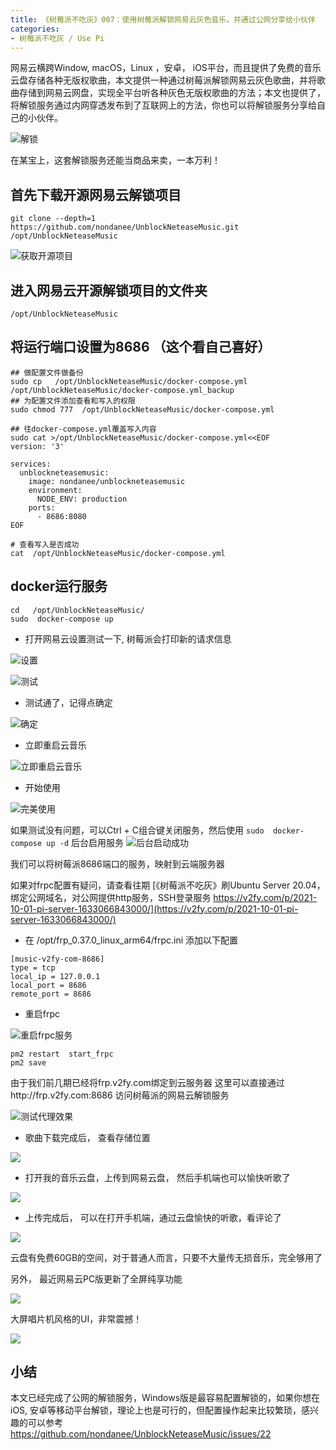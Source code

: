 ```yaml
---
title: 《树莓派不吃灰》007：使用树莓派解锁网易云灰色音乐，并通过公网分享给小伙伴
categories:
- 树莓派不吃灰 / Use Pi
---
```




网易云横跨Window, macOS，Linux ，安卓， iOS平台，而且提供了免费的音乐云盘存储各种无版权歌曲，本文提供一种通过树莓派解锁网易云灰色歌曲，并将歌曲存储到网易云网盘，实现全平台听各种灰色无版权歌曲的方法；本文也提供了，将解锁服务通过内网穿透发布到了互联网上的方法，你也可以将解锁服务分享给自己的小伙伴。

![解锁](https://cdn.fangyuanxiaozhan.com/assets/1636206310400x7EiHK37.png)

在某宝上，这套解锁服务还能当商品来卖，一本万利！

## 首先下载开源网易云解锁项目

```
git clone --depth=1 https://github.com/nondanee/UnblockNeteaseMusic.git /opt/UnblockNeteaseMusic
```

![获取开源项目](https://cdn.fangyuanxiaozhan.com/assets/1636206315068yhNTdAx2.png)


## 进入网易云开源解锁项目的文件夹

```
/opt/UnblockNeteaseMusic
```

##  将运行端口设置为8686 （这个看自己喜好）

```
## 做配置文件做备份
sudo cp   /opt/UnblockNeteaseMusic/docker-compose.yml /opt/UnblockNeteaseMusic/docker-compose.yml_backup
## 为配置文件添加查看和写入的权限
sudo chmod 777  /opt/UnblockNeteaseMusic/docker-compose.yml

## 往docker-compose.yml覆盖写入内容
sudo cat >/opt/UnblockNeteaseMusic/docker-compose.yml<<EOF
version: '3'

services:
  unblockneteasemusic:
    image: nondanee/unblockneteasemusic
    environment:
      NODE_ENV: production
    ports:
      - 8686:8080
EOF

# 查看写入是否成功
cat  /opt/UnblockNeteaseMusic/docker-compose.yml

```


## docker运行服务

```
cd   /opt/UnblockNeteaseMusic/
sudo  docker-compose up
```

- 打开网易云设置测试一下, 树莓派会打印新的请求信息

![设置](https://cdn.fangyuanxiaozhan.com/assets/1636206321356ckccrTsy.png)


![测试](https://cdn.fangyuanxiaozhan.com/assets/1636206325619AWweYa15.png)

- 测试通了，记得点确定



![确定](https://cdn.fangyuanxiaozhan.com/assets/1636206329395ABzXGMeJ.png)

- 立即重启云音乐

![立即重启云音乐](https://cdn.fangyuanxiaozhan.com/assets/1636206333737sGd0022H.png)

- 开始使用

![完美使用](https://cdn.fangyuanxiaozhan.com/assets/1636206338023dc1S5JGS.png)

如果测试没有问题，可以Ctrl + C组合键关闭服务，然后使用 `sudo  docker-compose up -d` 后台启用服务
![后台启动成功](https://cdn.fangyuanxiaozhan.com/assets/1636206342844QrTkAc8M.png)


我们可以将树莓派8686端口的服务，映射到云端服务器

如果对frpc配置有疑问，请查看往期  [《树莓派不吃灰》刷Ubuntu Server 20.04，绑定公网域名，对公网提供http服务，SSH登录服务 https://v2fy.com/p/2021-10-01-pi-server-1633066843000/](https://v2fy.com/p/2021-10-01-pi-server-1633066843000/)

- 在  /opt/frp_0.37.0_linux_arm64/frpc.ini 添加以下配置


```
[music-v2fy-com-8686]
type = tcp
local_ip = 127.0.0.1
local_port = 8686
remote_port = 8686
```

- 重启frpc


![重启frpc服务](https://cdn.fangyuanxiaozhan.com/assets/1636206350976k0xPw5zj.png)


```
pm2 restart  start_frpc
pm2 save
```

由于我们前几期已经将frp.v2fy.com绑定到云服务器
这里可以直接通过http://frp.v2fy.com:8686 访问树莓派的网易云解锁服务


![测试代理效果](https://cdn.fangyuanxiaozhan.com/assets/1636206355900nifJRjnE.png)

- 歌曲下载完成后， 查看存储位置

![](https://cdn.fangyuanxiaozhan.com/assets/1625902282156icBfYZPj.png)

- 打开我的音乐云盘，上传到网易云盘， 然后手机端也可以愉快听歌了

![](https://cdn.fangyuanxiaozhan.com/assets/1625902292393zwHenCAY.png)


- 上传完成后， 可以在打开手机端，通过云盘愉快的听歌，看评论了


![](https://cdn.fangyuanxiaozhan.com/assets/1625902322772MZR8nfSi.gif)


云盘有免费60GB的空间，对于普通人而言，只要不大量传无损音乐，完全够用了

另外， 最近网易云PC版更新了全屏纯享功能

![](https://cdn.fangyuanxiaozhan.com/assets/16259023333138mGsxtRX.png)


大屏唱片机风格的UI，非常震撼！

![](https://cdn.fangyuanxiaozhan.com/assets/1625902345652MABRCaWb.gif)

## 小结

本文已经完成了公网的解锁服务，Windows版是最容易配置解锁的，如果你想在iOS, 安卓等移动平台解锁，理论上也是可行的，但配置操作起来比较繁琐，感兴趣的可以参考 https://github.com/nondanee/UnblockNeteaseMusic/issues/22





